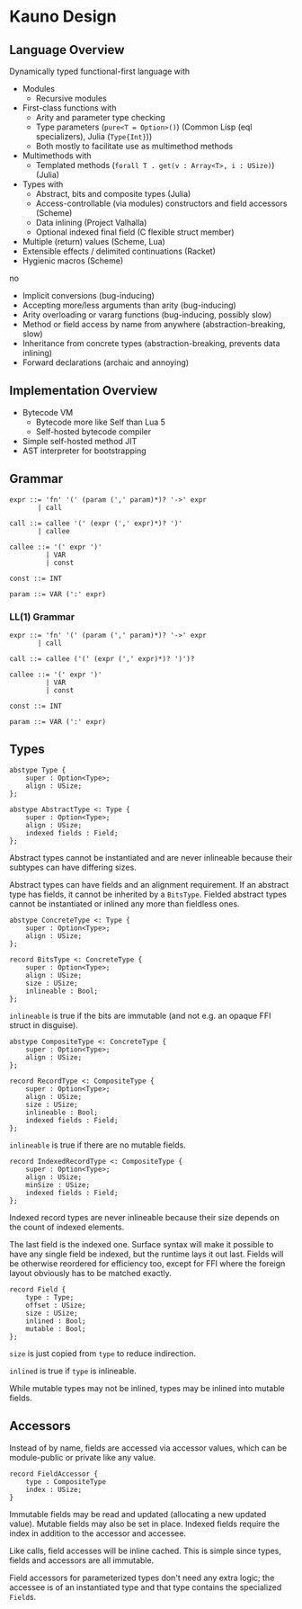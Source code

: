 # Kauno Design

## Language Overview

Dynamically typed functional-first language with

* Modules
    - Recursive modules
* First-class functions with
    - Arity and parameter type checking
    - Type parameters (`pure<T = Option>()`) (Common Lisp (eql specializers), Julia (`Type{Int}`))
    - Both mostly to facilitate use as multimethod methods
* Multimethods with
    - Templated methods (`forall T . get(v : Array<T>, i : USize)`) (Julia)
* Types with
    - Abstract, bits and composite types (Julia)
    - Access-controllable (via modules) constructors and field accessors (Scheme)
    - Data inlining (Project Valhalla)
    - Optional indexed final field (C flexible struct member)
* Multiple (return) values (Scheme, Lua)
* Extensible effects / delimited continuations (Racket)
* Hygienic macros (Scheme)

no

* Implicit conversions (bug-inducing)
* Accepting more/less arguments than arity (bug-inducing)
* Arity overloading or vararg functions (bug-inducing, possibly slow)
* Method or field access by name from anywhere (abstraction-breaking, slow)
* Inheritance from concrete types (abstraction-breaking, prevents data inlining)
* Forward declarations (archaic and annoying)

## Implementation Overview

* Bytecode VM
    - Bytecode more like Self than Lua 5
    - Self-hosted bytecode compiler
* Simple self-hosted method JIT
* AST interpreter for bootstrapping

## Grammar

    expr ::= 'fn' '(' (param (',' param)*)? '->' expr
           | call

    call ::= callee '(' (expr (',' expr)*)? ')'
           | callee

    callee ::= '(' expr ')'
             | VAR
             | const

    const ::= INT

    param ::= VAR (':' expr)

### LL(1) Grammar

    expr ::= 'fn' '(' (param (',' param)*)? '->' expr
           | call

    call ::= callee ('(' (expr (',' expr)*)? ')')?

    callee ::= '(' expr ')'
             | VAR
             | const

    const ::= INT

    param ::= VAR (':' expr)

## Types

    abstype Type {
        super : Option<Type>;
        align : USize;
    };

    abstype AbstractType <: Type {
        super : Option<Type>;
        align : USize;
        indexed fields : Field;
    };

Abstract types cannot be instantiated and are never inlineable because their subtypes can have
differing sizes.

Abstract types can have fields and an alignment requirement. If an abstract type has fields, it
cannot be inherited by a `BitsType`. Fielded abstract types cannot be instantiated or inlined
any more than fieldless ones.

    abstype ConcreteType <: Type {
        super : Option<Type>;
        align : USize;
    };

    record BitsType <: ConcreteType {
        super : Option<Type>;
        align : USize;
        size : USize;
        inlineable : Bool;
    };

`inlineable` is true if the bits are immutable (and not e.g. an opaque FFI struct in disguise).

    abstype CompositeType <: ConcreteType {
        super : Option<Type>;
        align : USize;
    };

    record RecordType <: CompositeType {
        super : Option<Type>;
        align : USize;
        size : USize;
        inlineable : Bool;
        indexed fields : Field;
    };

`inlineable` is true if there are no mutable fields.

    record IndexedRecordType <: CompositeType {
        super : Option<Type>;
        align : USize;
        minSize : USize;
        indexed fields : Field;
    };

Indexed record types are never inlineable because their size depends on the count of indexed elements.

The last field is the indexed one. Surface syntax will make it possible to have any single field be
indexed, but the runtime lays it out last. Fields will be otherwise reordered for efficiency too,
except for FFI where the foreign layout obviously has to be matched exactly.

    record Field {
        type : Type;
        offset : USize;
        size : USize;
        inlined : Bool;
        mutable : Bool;
    };

`size` is just copied from `type` to reduce indirection.

`inlined` is true if `type` is inlineable.

While mutable types may not be inlined, types may be inlined into mutable fields.

## Accessors

Instead of by name, fields are accessed via accessor values, which can be module-public or private
like any value.

    record FieldAccessor {
        type : CompositeType
        index : USize;
    }

Immutable fields may be read and updated (allocating a new updated value). Mutable fields may
also be set in place. Indexed fields require the index in addition to the accessor and accessee.

Like calls, field accesses will be inline cached. This is simple since types, fields and accessors are
all immutable.

Field accessors for parameterized types don't need any extra logic; the accessee is of an instantiated type
and that type contains the specialized `Field`s.
